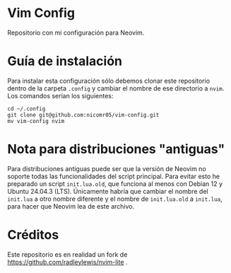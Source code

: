 # Vim Config
Repositorio con mi configuración para Neovim.

# Guía de instalación
Para instalar esta configuración sólo debemos clonar este repositorio dentro de la carpeta ```.config``` y cambiar el nombre de ese directorio a ```nvim```. Los comandos serían los siguientes:
```
cd ~/.config
git clone git@github.com:nicomr05/vim-config.git
mv vim-config nvim
```

# Nota para distribuciones "antiguas"
Para distribuciones antiguas puede ser que la versión de Neovim no soporte todas las funcionalidades del script principal. Para evitar esto he preparado un script ```init.lua.old```, que funciona al menos con Debian 12 y Ubuntu 24.04.3 (LTS). Únicamente habría que cambiar el nombre del ```init.lua``` a otro nombre diferente y el nombre de ```init.lua.old``` a ```init.lua```, para hacer que Neovim lea de este archivo.

# Créditos
Este repositorio es en realidad un fork de https://github.com/radleylewis/nvim-lite .
